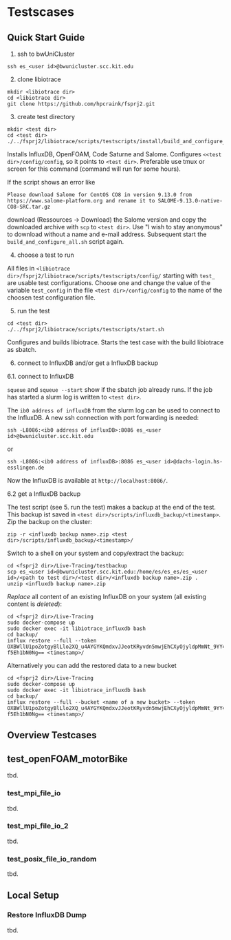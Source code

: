 # Testscases

## Quick Start Guide

1. ssh to bwUniCluster

```shell
ssh es_<user id>@bwunicluster.scc.kit.edu
```

2. clone libiotrace

```shell
mkdir <libiotrace dir>
cd <libiotrace dir>
git clone https://github.com/hpcraink/fsprj2.git
```

3. create test directory

```shell
mkdir <test dir>
cd <test dir>
./../fsprj2/libiotrace/scripts/testscripts/install/build_and_configure_all.sh
```
Installs InfluxDB, OpenFOAM, Code Saturne and Salome.
Configures `<<test dir>/config/config`, so it points to `<test dir>`.
Preferable use tmux or screen for this command (command will run for some hours).

If the script shows an error like
```shell
Please download Salome for CentOS CO8 in version 9.13.0 from https://www.salome-platform.org and rename it to SALOME-9.13.0-native-CO8-SRC.tar.gz
```
download (Ressources -> Download) the Salome version and copy the downloaded archive with `scp` to `<test dir>`.
Use "I wish to stay anonymous" to download without a name and e-mail address.
Subsequent start the `build_and_configure_all.sh` script again.

4. choose a test to run

All files in `<libiotrace dir>/fsprj2/libiotrace/scripts/testscripts/config/`
starting with `test_` are usable test configurations.
Choose one and change the value of the variable `test_config`
in the file `<test dir>/config/config`
to the name of the choosen test configuration file.

5. run the test

```shell
cd <test dir>
./../fsprj2/libiotrace/scripts/testscripts/start.sh
```
Configures and builds libiotrace.
Starts the test case with the build libiotrace as sbatch.

6. connect to InfluxDB and/or get a InfluxDB backup

6.1. connect to InfluxDB

`squeue` and `squeue --start` show if the sbatch job already runs.
If the job has started a slurm log is written to `<test dir>`.

The `ib0 address of influxDB` from the slurm log can be used to connect to the InfluxDB.
A new ssh connection with port forwarding is needed:
```shell
ssh -L8086:<ib0 address of influxDB>:8086 es_<user id>@bwunicluster.scc.kit.edu
```
or
```shell
ssh -L8086:<ib0 address of influxDB>:8086 es_<user id>@dachs-login.hs-esslingen.de
```
Now the InfluxDB is available at `http://localhost:8086/`.

6.2 get a InfluxDB backup

The test script (see 5. run the test) makes a backup at the end of the test.
This backup ist saved in `<test dir>/scripts/influxdb_backup/<timestamp>`.
Zip the backup on the cluster:
```shell
zip -r <influxdb backup name>.zip <test dir>/scripts/influxdb_backup/<timestamp>/
```
Switch to a shell on your system and copy/extract the backup:
```shell
cd <fsprj2 dir>/Live-Tracing/testbackup
scp es_<user id>@bwunicluster.scc.kit.edu:/home/es/es_es/es_<user id>/<path to test dir>/<test dir>/<influxdb backup name>.zip .
unzip <influxdb backup name>.zip
```
_Replace_ all content of an existing InfluxDB on your system (all existing content is _deleted_):
```shell
cd <fsprj2 dir>/Live-Tracing
sudo docker-compose up
sudo docker exec -it libiotrace_influxdb bash
cd backup/
influx restore --full --token OXBWllU1poZotgyBlLlo2XQ_u4AYGYKQmdxvJJeotKRyvdn5mwjEhCXyOjyldpMmNt_9YY4k3CK-f5Eh1bN0Ng== <timestamp>/
```
Alternatively you can add the restored data to a new bucket
```shell
cd <fsprj2 dir>/Live-Tracing
sudo docker-compose up
sudo docker exec -it libiotrace_influxdb bash
cd backup/
influx restore --full --bucket <name of a new bucket> --token OXBWllU1poZotgyBlLlo2XQ_u4AYGYKQmdxvJJeotKRyvdn5mwjEhCXyOjyldpMmNt_9YY4k3CK-f5Eh1bN0Ng== <timestamp>/
```

## Overview Testcases
## test_openFOAM_motorBike
tbd.
### test_mpi_file_io
tbd.
### test_mpi_file_io_2
tbd.
### test_posix_file_io_random
tbd.

## Local Setup

### Restore InfluxDB Dump

tbd.
